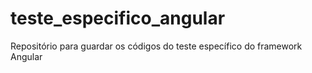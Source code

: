 # teste_especifico_angular
Repositório para guardar os códigos do teste específico do framework Angular